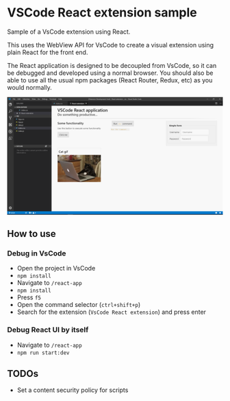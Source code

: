 # VSCode React extension sample

Sample of a VsCode extension using React.

This uses the WebView API for VsCode to create a visual extension using plain React for the front end.

The React application is designed to be decoupled from VsCode, so it can be debugged and developed using a normal browser. You should also be able to use all the usual npm packages (React Router, Redux, etc) as you would normally.

![What it looks like](./example.png)

## How to use

### Debug in VsCode

- Open the project in VsCode
- `npm install`
- Navigate to `/react-app`
- `npm install`
- Press `f5`
- Open the command selector (`ctrl+shift+p`)
- Search for the extension (`VsCode React extension`) and press enter

### Debug React UI by itself

- Navigate to `/react-app`
- `npm run start:dev`

## TODOs

- Set a content security policy for scripts